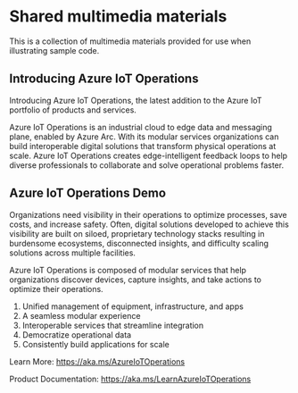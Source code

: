 # Shared multimedia materials

This is a collection of multimedia materials provided for use when illustrating sample code.

## Introducing Azure IoT Operations

Introducing Azure IoT Operations, the latest addition to the Azure IoT portfolio of products and services. 

Azure IoT Operations is an industrial cloud to edge data and messaging plane, enabled by Azure Arc. With its modular services organizations can build interoperable digital solutions that transform physical operations at scale. Azure IoT Operations creates edge-intelligent feedback loops to help diverse professionals to collaborate and solve operational problems faster.


## Azure IoT Operations Demo

Organizations need visibility in their operations to optimize processes, save costs, and increase safety. Often, digital solutions developed to achieve this visibility are built on siloed, proprietary technology stacks resulting in burdensome ecosystems, disconnected insights, and difficulty scaling solutions across multiple facilities.  

Azure IoT Operations is composed of modular services that help organizations discover devices, capture insights, and take actions to optimize their operations.

1. Unified management of equipment, infrastructure, and apps
2. A seamless modular experience
3. Interoperable services that streamline integration 
4. Democratize operational data
5. Consistently build applications for scale

Learn More: https://aka.ms/AzureIoTOperations

Product Documentation: https://aka.ms/LearnAzureIoTOperations